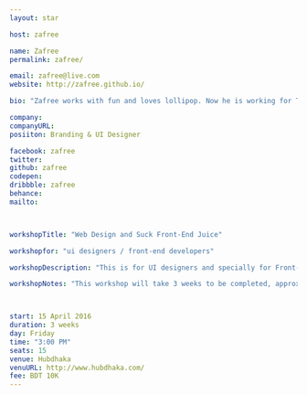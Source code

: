 ```yaml
---
layout: star

host: zafree

name: Zafree
permalink: zafree/

email: zafree@live.com
website: http://zafree.github.io/

bio: "Zafree works with fun and loves lollipop. Now he is working for ThemeBucket as a UI Ninja. When he is not working, he enjoys hanging out with his friends and family."

company:
companyURL:   
posiiton: Branding & UI Designer

facebook: zafree
twitter:
github: zafree
codepen:
dribbble: zafree
behance:
mailto:



workshopTitle: "Web Design and Suck Front-End Juice"

workshopfor: "ui designers / front-end developers"

workshopDescription: "This is for UI designers and specially for Front-end developers who played with front-end stuffs for more than 1-2 years. Improve the visual competency of any website or application by keeping design in mind. Improve your front-end workflow. Discover the latest version."

workshopNotes: "This workshop will take 3 weeks to be completed, approximately 2-3 hours per week, every Friday, starts from 3:00 PM."



start: 15 April 2016
duration: 3 weeks
day: Friday
time: "3:00 PM"
seats: 15
venue: Hubdhaka
venuURL: http://www.hubdhaka.com/
fee: BDT 10K
---
```

